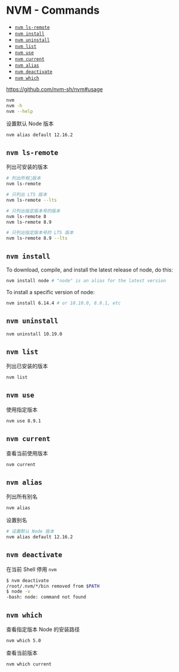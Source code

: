 <!-- omit in toc -->
# NVM - Commands

- [`nvm ls-remote`](#nvm-ls-remote)
- [`nvm install`](#nvm-install)
- [`nvm uninstall`](#nvm-uninstall)
- [`nvm list`](#nvm-list)
- [`nvm use`](#nvm-use)
- [`nvm current`](#nvm-current)
- [`nvm alias`](#nvm-alias)
- [`nvm deactivate`](#nvm-deactivate)
- [`nvm which`](#nvm-which)

<https://github.com/nvm-sh/nvm#usage>

```bash
nvm
nvm -h
nvm --help
```

设置默认 Node 版本

```bash
nvm alias default 12.16.2
```

## `nvm ls-remote`

列出可安装的版本

```bash
# 列出所有版本
nvm ls-remote

# 只列出 LTS 版本
nvm ls-remote --lts

# 只列出指定版本号的版本
nvm ls-remote 8
nvm ls-remote 8.9

# 只列出指定版本号的 LTS 版本
nvm ls-remote 8.9 --lts
```

## `nvm install`

To download, compile, and install the latest release of node, do this:

```bash
nvm install node # "node" is an alias for the latest version
```

To install a specific version of node:

```bash
nvm install 6.14.4 # or 10.10.0, 8.9.1, etc
```

## `nvm uninstall`

```bash
nvm uninstall 10.19.0
```

## `nvm list`

列出已安装的版本

```bash
nvm list
```

## `nvm use`

使用指定版本

```bash
nvm use 8.9.1
```

## `nvm current`

查看当前使用版本

```bash
nvm current
```

## `nvm alias`

列出所有别名

```bash
nvm alias
```

设置别名

```bash
# 设置默认 Node 版本
nvm alias default 12.16.2
```

## `nvm deactivate`

在当前 Shell 停用 `nvm`

```bash
$ nvm deactivate
/root/.nvm/*/bin removed from $PATH
$ node -v
-bash: node: command not found
```

## `nvm which`

查看指定版本 Node 的安装路径

```bash
nvm which 5.0
```

查看当前版本

```bash
nvm which current
```
